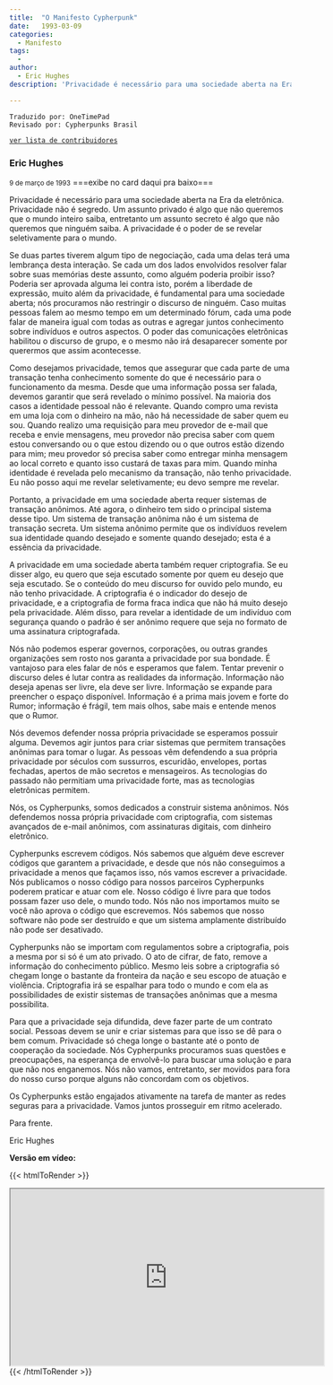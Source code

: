 ```yaml
---
title:  "O Manifesto Cypherpunk"
date:   1993-03-09
categories:
  - Manifesto 
tags:
  -
author:
  - Eric Hughes
description: 'Privacidade é necessário para uma sociedade aberta na Era da eletrônica. Privacidade não é segredo. Um assunto privado é algo que não queremos que o mundo inteiro saiba, entretanto um assunto secreto é algo que não queremos que ninguém  saiba. A privacidade é o poder de se revelar seletivamente para o mundo.'

---
```

```
Traduzido por: OneTimePad
Revisado por: Cypherpunks Brasil
```
[```ver lista de contribuidores```](/about/#contribuidores)

### Eric Hughes  
<small>9 de março de 1993</small>
===exibe no card daqui pra baixo===


Privacidade é necessário para uma sociedade aberta na Era da eletrônica. Privacidade não é segredo. Um assunto privado é algo que não queremos que o mundo inteiro saiba, entretanto um assunto secreto é algo que não queremos que ninguém  saiba. A privacidade é o poder de se revelar seletivamente para o mundo.

Se duas partes tiverem algum tipo de negociação, cada uma delas terá uma lembrança desta interação. Se cada um dos lados envolvidos resolver falar sobre suas memórias deste assunto, como alguém poderia proibir isso? Poderia ser aprovada alguma lei contra isto, porém a liberdade de expressão, muito além da privacidade, é fundamental para uma sociedade aberta; nós procuramos não restringir o discurso de ninguém. Caso muitas pessoas falem ao mesmo tempo em um determinado fórum, cada uma pode falar de maneira igual com todas as outras e agregar juntos conhecimento sobre indivíduos e outros aspectos. O poder das comunicações eletrônicas habilitou o discurso de grupo, e o mesmo não irá desaparecer somente por querermos que assim acontecesse.

Como desejamos privacidade, temos que assegurar que cada parte de uma transação tenha conhecimento somente do que é necessário para o funcionamento da mesma. Desde que uma informação possa ser falada, devemos garantir que será revelado o mínimo possível. Na maioria dos casos a identidade pessoal não é relevante. Quando compro uma revista em uma loja com o dinheiro na mão, não há necessidade de saber quem eu sou. Quando realizo uma requisição para meu provedor de e-mail que receba e envie mensagens, meu provedor não precisa saber com quem estou conversando ou o que estou dizendo ou o que outros estão dizendo para mim; meu provedor só precisa saber como entregar minha mensagem ao local correto e quanto isso custará de taxas para mim. Quando minha identidade é revelada pelo mecanismo da transação, não tenho privacidade. Eu não posso aqui me revelar seletivamente; eu devo sempre me revelar.

Portanto, a privacidade em uma sociedade aberta requer sistemas de transação anônimos. Até agora, o dinheiro tem sido o principal sistema desse tipo. Um sistema de transação anônima não é um sistema de transação secreta. Um sistema anônimo permite que os indivíduos revelem sua identidade quando desejado e somente quando desejado; esta é a essência da privacidade.

A privacidade em uma sociedade aberta também requer criptografia. Se eu disser algo, eu quero que seja escutado somente por quem eu desejo que seja escutado. Se o conteúdo do meu discurso for ouvido pelo mundo, eu não tenho privacidade. A criptografia é o indicador do desejo de privacidade, e a criptografia de forma fraca indica que não há muito desejo pela privacidade. Além disso, para revelar a identidade de um indivíduo com segurança quando o padrão é ser anônimo requere que seja no formato de uma assinatura criptografada.

Nós não podemos esperar governos, corporações, ou outras grandes organizações sem rosto nos garanta a privacidade por sua bondade. É vantajoso para eles falar de nós e esperamos que falem. Tentar prevenir o discurso deles é lutar contra as realidades da informação. Informação não deseja apenas ser livre, ela deve ser livre. Informação se expande para preencher o espaço disponível. Informação é a prima mais jovem e forte do Rumor; informação é frágil, tem mais olhos, sabe mais e entende menos que o Rumor.

Nós devemos defender nossa própria privacidade se esperamos possuir alguma. Devemos agir juntos para criar sistemas que permitem transações anônimas para tomar o lugar. As pessoas vêm defendendo a sua própria privacidade por séculos com sussurros, escuridão, envelopes, portas fechadas, apertos de mão secretos e mensageiros. As tecnologias do passado não permitiam uma privacidade forte, mas as tecnologias eletrônicas permitem.

Nós, os Cypherpunks, somos dedicados a construir sistema anônimos. Nós defendemos nossa própria privacidade com criptografia, com sistemas avançados de e-mail anônimos, com assinaturas digitais, com dinheiro eletrônico.

Cypherpunks escrevem códigos. Nós sabemos que alguém deve escrever códigos que garantem a privacidade, e desde que nós não conseguimos a privacidade a menos que façamos isso, nós vamos escrever a privacidade. Nós publicamos o nosso código para nossos parceiros Cypherpunks poderem praticar e atuar com ele. Nosso código é livre para que todos possam fazer uso dele, o mundo todo. Nós não nos importamos muito se você não aprova o código que escrevemos. Nós sabemos que nosso software não pode ser destruído e que um sistema amplamente distribuído não pode ser desativado.

Cypherpunks não se importam com regulamentos sobre a criptografia, pois a mesma por si só é um ato privado. O ato de cifrar, de fato, remove a informação do conhecimento público. Mesmo leis sobre a criptografia só chegam longe o bastante da fronteira da nação e seu escopo de atuação e violência. Criptografia irá se espalhar para todo o mundo e com ela as possibilidades de existir sistemas de transações anônimas que a mesma possibilita.

Para que a privacidade seja difundida, deve fazer parte de um contrato social. Pessoas devem se unir e criar sistemas para que isso se dê para o bem comum. Privacidade só chega longe o bastante até o ponto de cooperação da sociedade. Nós Cypherpunks procuramos suas questões e preocupações, na esperança de envolvê-lo para buscar uma solução e para que não nos enganemos. Nós não vamos, entretanto, ser movidos para fora do nosso curso porque alguns não concordam com os objetivos.

Os Cypherpunks estão engajados ativamente na tarefa de manter as redes seguras para a privacidade. Vamos juntos prosseguir em ritmo acelerado.

Para frente.

Eric Hughes


**Versão em vídeo:**

{{< htmlToRender >}}
<iframe id="lbry-iframe" width="560" height="315" src="https://odysee.com/$/embed/o-manifesto-cypherpunk-por-eric-hughes/9fd544bd69ba5205b7605812971eb739fc8b78e1?r=6AWFiSHRX7ZYz8zPkJzrGE6Rb8JShq57" allowfullscreen></iframe>
{{< /htmlToRender >}}